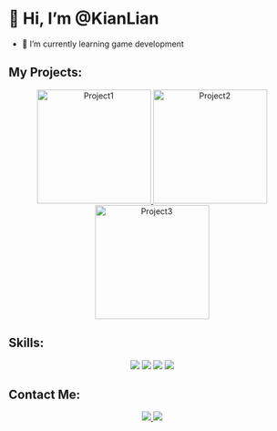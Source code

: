 # 👋 Hi, I’m @KianLian
- 🌱 I’m currently learning game development

## My Projects:

<p align="center">
  <a href="https://github.com/KianLian/project1">
    <img src="https://github.com/KianLian/yourrepo/blob/main/images/project1.gif" alt="Project1" width="200"/>
  </a>
  <a href="https://github.com/KianLian/project2">
    <img src="https://github.com/KianLian/yourrepo/blob/main/images/project2.gif" alt="Project2" width="200"/>
  </a>
  <a href="https://github.com/KianLian/project3">
    <img src="https://github.com/KianLian/yourrepo/blob/main/images/project3.gif" alt="Project3" width="200"/>
  </a>
</p>

## Skills:
<p align="center">
  <img src="https://img.shields.io/badge/Unity-100000?style=for-the-badge&logo=unity&logoColor=white"/>
  <img src="https://img.shields.io/badge/C Sharp-239120?style=for-the-badge&logo=c-sharp&logoColor=white"/>
  <img src="https://img.shields.io/badge/Blender-F5792A?style=for-the-badge&logo=blender&logoColor=white"/>
  <img src="https://img.shields.io/badge/GitHub-181717?style=for-the-badge&logo=github&logoColor=white"/>
</p>

## Contact Me:
<p align="center">
  <a href="mailto:kianlian@example.com">
    <img src="https://img.shields.io/badge/Email-D14836?style=for-the-badge&logo=gmail&logoColor=white"/>
  </a>
  <a href="https://www.linkedin.com/in/kianlian">
    <img src="https://img.shields.io/badge/LinkedIn-0077B5?style=for-the-badge&logo=linkedin&logoColor=white"/>
  </a>
</p>

<!---
KianLian/KianLian is a ✨ special ✨ repository because its `README.md` (this file) appears on your GitHub profile.
You can click the Preview link to take a look at your changes.
--->

